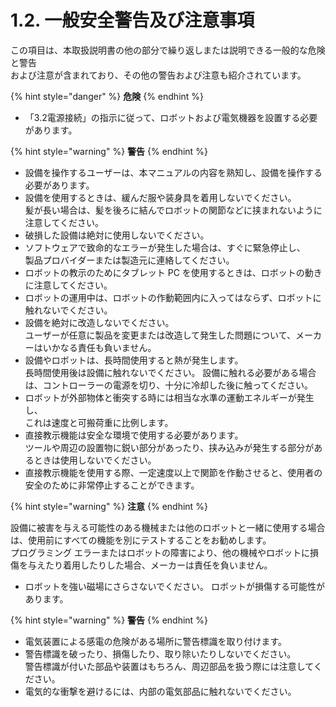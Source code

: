 # 1.2. 一般安全警告及び注意事項

この項目は、本取扱説明書の他の部分で繰り返しまたは説明できる一般的な危険と警告\
および注意が含まれており、その他の警告および注意も紹介されています。

&#x20;&#x20;

{% hint style="danger" %}
**危険**
{% endhint %}

* 「3.2電源接続」の指示に従って、ロボットおよび電気機器を設置する必要があります。





{% hint style="warning" %}
**警告**
{% endhint %}

* 設備を操作するユーザーは、本マニュアルの内容を熟知し、設備を操作する必要があります。
* 設備を使用するときは、緩んだ服や装身具を着用しないでください。\
  髪が長い場合は、髪を後ろに結んでロボットの関節などに挟まれないように注意してください。
* 破損した設備は絶対に使用しないでください。
* ソフトウェアで致命的なエラーが発生した場合は、すぐに緊急停止し、\
  製品プロバイダーまたは製造元に連絡してください。
* ロボットの教示のためにタブレット PC を使用するときは、ロボットの動きに注意してください。
* ロボットの運用中は、ロボットの作動範囲内に入ってはならず、ロボットに触れないでください。
* 設備を絶対に改造しないでください。\
  ユーザーが任意に製品を変更または改造して発生した問題について、メーカーはいかなる責任も負いません。
* 設備やロボットは、長時間使用すると熱が発生します。\
  長時間使用後は設備に触れないでください。 設備に触れる必要がある場合は、コントローラーの電源を切り、十分に冷却した後に触ってください。
* ロボットが外部物体と衝突する時には相当な水準の運動エネルギーが発生し、\
  これは速度と可搬荷重に比例します。
* 直接教示機能は安全な環境で使用する必要があります。\
  ツールや周辺の設置物に鋭い部分があったり、挟み込みが発生する部分があるときは使用しないでください。
* 直接教示機能を使用する際、一定速度以上で関節を作動させると、使用者の安全のために非常停止することができます。

&#x20; &#x20;



{% hint style="warning" %}
**注意**
{% endhint %}

設備に被害を与える可能性のある機械または他のロボットと一緒に使用する場合は、使用前にすべての機能を別にテストすることをお勧めします。 \
プログラミング エラーまたはロボットの障害により、他の機械やロボットに損傷を与えたり着用したりした場合、メーカーは責任を負いません。

* ロボットを強い磁場にさらさないでください。 ロボットが損傷する可能性があります。





{% hint style="warning" %}
**警告**
{% endhint %}

* 電気装置による感電の危険がある場所に警告標識を取り付けます。
* 警告標識を破ったり、損傷したり、取り除いたりしないでください。\
  警告標識が付いた部品や装置はもちろん、周辺部品を扱う際には注意してください。
* 電気的な衝撃を避けるには、内部の電気部品に触れないでください。



